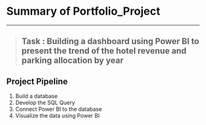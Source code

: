 # Summary of Portfolio_Project
---
>## Task : Building a dashboard using Power BI to present the trend of the hotel revenue and parking allocation by year

## Project Pipeline

1. Build a database
2. Develop the SQL Query
3. Connect Power BI to the database
4. Visualize the data using Power BI
